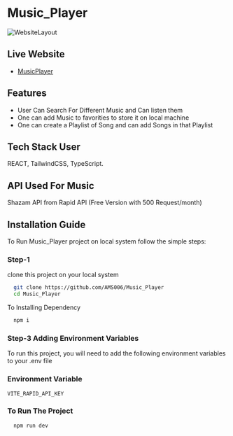 # Music_Player

![WebsiteLayout](https://res.cloudinary.com/dkgoet9em/image/upload/v1682944407/TiffinManagment/MusicPlayer_Home_exogv9.png)

## Live Website

- [MusicPlayer](https://music-player-mu-two.vercel.app/)

## Features
- User Can Search For Different Music and Can listen them
- One can add Music to favorities to store it on local machine
- One can create a Playlist of Song and can add Songs in that Playlist

## Tech Stack User
REACT, TailwindCSS, TypeScript.

## API Used For Music
Shazam API from Rapid API (Free Version with 500 Request/month)

## Installation Guide

To Run Music_Player project on local system follow the simple steps:

### Step-1

clone this project on your local system

```bash
  git clone https://github.com/AMS006/Music_Player
  cd Music_Player
```

To Installing Dependency

```bash
  npm i
```

### Step-3 Adding Environment Variables

To run this project, you will need to add the following environment variables to your .env file

### Environment Variable

`VITE_RAPID_API_KEY`

### To Run The Project

```bash
  npm run dev
```
